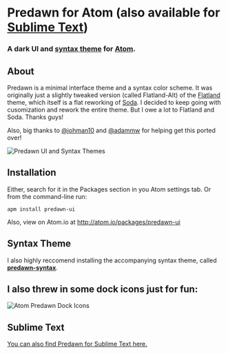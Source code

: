 # Predawn for Atom (also available for [Sublime Text](https://sublime.wbond.net/packages/Predawn))

### A dark UI and [syntax theme](https://github.com/jamiewilson/predawn-syntax) for [Atom](https://atom.io/packages/predawn-ui).

## About

Predawn is a minimal interface theme and a syntax color scheme. It was originally just a slightly tweaked version (called Flatland-Alt) of the [Flatland](https://github.com/thinkpixellab/flatland) theme, which itself is a flat reworking of [Soda](https://github.com/buymeasoda/soda-theme/). I decided to keep going with cusomization and rework the entire theme. But I owe a lot to Flatland and Soda. Thanks guys!

Also, big thanks to [@johman10](http://github.com/johman10) and [@adammw](http://github.com/adammw) for helping get this ported over!

![Predawn UI and Syntax Themes](https://raw.githubusercontent.com/jamiewilson/predawn-ui/master/images/predawn-atom.png)


## Installation

Either, search for it in the Packages section in you Atom settings tab. Or from the command-line run:

	apm install predawn-ui

Also, view on Atom.io at http://atom.io/packages/predawn-ui

## Syntax Theme
I also highly reccomend installing the accompanying syntax theme, called [**predawn-syntax**](https://github.com/jamiewilson/predawn-syntax).

## I also threw in some dock icons just for fun:
![Atom Predawn Dock Icons](https://raw.githubusercontent.com/jamiewilson/predawn-ui/master/dock-icons/atom-predawn-dock-icons.png)

## Sublime Text
[You can also find Predawn for Sublime Text here.](https://github.com/jamiewilson/predawn)
